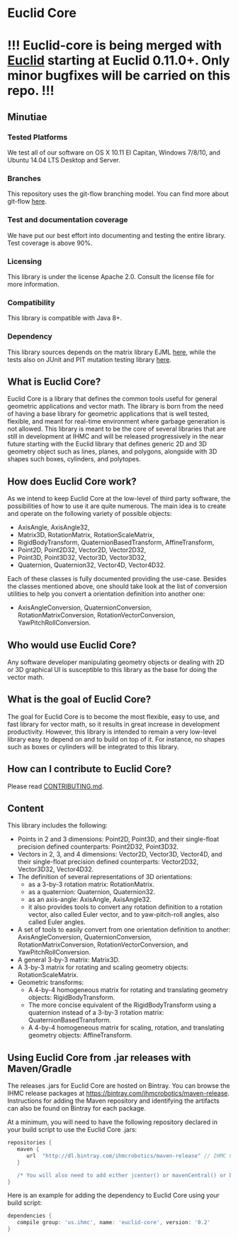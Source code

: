 # Euclid Core
# !!! Euclid-core is being merged with [Euclid](https://github.com/ihmcrobotics/euclid) starting at Euclid 0.11.0+. Only minor bugfixes will be carried on this repo. !!!

## Minutiae

### Tested Platforms
We test all of our software on OS X 10.11 El Capitan, Windows 7/8/10, and Ubuntu 14.04 LTS Desktop and Server.

### Branches
This repository uses the git-flow branching model. You can find more about git-flow [here](https://www.atlassian.com/git/tutorials/comparing-workflows/feature-branch-workflow).

### Test and documentation coverage
We have put our best effort into documenting and testing the entire library. Test coverage is above 90%. 

### Licensing
This library is under the license Apache 2.0. Consult the license file for more information.

### Compatibility
This library is compatible with Java 8+.

### Dependency
This library sources depends on the matrix library EJML [here](http://ejml.org/), while the tests also on JUnit and PIT mutation testing library [here](http://pitest.org/).

## What is Euclid Core?
Euclid Core is a library that defines the common tools useful for general geometric applications and vector math.
The library is born from the need of having a base library for geometric applications that is well tested, flexible, and meant for real-time environment where
garbage generation is not allowed.
This library is meant to be the core of several libraries that are still in development at IHMC and will be released progressively in the near future starting
with the Euclid library that defines generic 2D and 3D geometry object such as lines, planes, and polygons, alongside with 
3D shapes such boxes, cylinders, and polytopes.

## How does Euclid Core work?
As we intend to keep Euclid Core at the low-level of third party software, the possibilities of how to use it are quite numerous.
The main idea is to create and operate on the following variety of possible objects:
- AxisAngle, AxisAngle32,
- Matrix3D, RotationMatrix, RotationScaleMatrix,
- RigidBodyTransform, QuaternionBasedTransform, AffineTransform,
- Point2D, Point2D32, Vector2D, Vector2D32,
- Point3D, Point3D32, Vector3D, Vector3D32,
- Quaternion, Quaternion32, Vector4D, Vector4D32.

Each of these classes is fully documented providing the use-case.
Besides the classes mentioned above, one should take look at the list of conversion utilities to help you convert a orientation definition into another one:
- AxisAngleConversion, QuaternionConversion, RotationMatrixConversion, RotationVectorConversion, YawPitchRollConversion.

## Who would use Euclid Core?
Any software developer manipulating geometry objects or dealing with 2D or 3D graphical UI is susceptible to this library as the base for doing the vector math.

## What is the goal of Euclid Core?
The goal for Euclid Core is to become the most flexible, easy to use, and fast library for vector math, so it results in great increase in development productivity. 
However, this library is intended to remain a very low-level library easy to depend on and to build on top of it.
For instance, no shapes such as boxes or cylinders will be integrated to this library.

## How can I contribute to Euclid Core?
Please read [CONTRIBUTING.md](https://github.com/ihmcrobotics/euclid-core/blob/develop/CONTRIBUTING.md).

## Content
This library includes the following:
- Points in 2 and 3 dimensions: Point2D, Point3D, and their single-float precision defined counterparts: Point2D32, Point3D32.
- Vectors in 2, 3, and 4 dimensions: Vector2D, Vector3D, Vector4D, and their single-float precision defined counterparts: Vector2D32, Vector3D32, Vector4D32.
- The definition of several representations of 3D orientations:
	- as a 3-by-3 rotation matrix: RotationMatrix.
	- as a quaternion: Quaternion, Quaternion32.
	- as an axis-angle: AxisAngle, AxisAngle32.
	- it also provides tools to convert any rotation definition to a rotation vector, also called Euler vector, and to yaw-pitch-roll angles, also called Euler angles.
- A set of tools to easily convert from one orientation definition to another: AxisAngleConversion, QuaternionConversion, RotationMatrixConversion, RotationVectorConversion, and YawPitchRollConversion.
- A general 3-by-3 matrix: Matrix3D.
- A 3-by-3 matrix for rotating and scaling geometry objects: RotationScaleMatrix.
- Geometric transforms:
	 - A 4-by-4 homogeneous matrix for rotating and translating geometry objects: RigidBodyTransform.
	 - The more concise equivalent of the RigidBodyTransform using a quaternion instead of a 3-by-3 rotation matrix: QuaternionBasedTransform.
	 - A 4-by-4 homogeneous matrix for scaling, rotation, and translating geometry objects: AffineTransform.

## Using Euclid Core from .jar releases with Maven/Gradle
The releases .jars for Euclid Core are hosted on Bintray.
You can browse the IHMC release packages at https://bintray.com/ihmcrobotics/maven-release.
Instructions for adding the Maven repository and identifying the artifacts can also be found on Bintray for each package.

At a minimum, you will need to have the following repository declared in your build script to use the Euclid Core .jars:

```gradle
repositories {
   maven {
      url  "http://dl.bintray.com/ihmcrobotics/maven-release" // IHMC Code releases
   }

   /* You will also need to add either jcenter() or mavenCentral() or both, depending on your preference */
}
```

Here is an example for adding the dependency to Euclid Core using your build script:
```gradle
dependencies {
   compile group: 'us.ihmc', name: 'euclid-core', version: '0.2'
}
```
